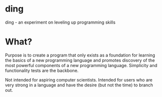 # ding
ding - an experiment on leveling up programming skills

# What?
Purpose is to create a program that only exists as a foundation for learning the basics of a new programming language and promotes discovery of the most powerful components of a new programming language.  Simplicity and functionality tests are the backbone.

Not intended for aspiring computer scientists. Intended for users who are very strong in a language and have the desire (but not the time) to branch out.
